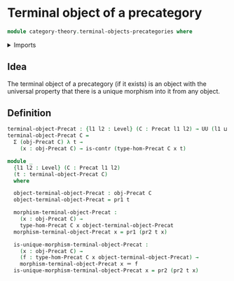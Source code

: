 # Terminal object of a precategory

```agda
module category-theory.terminal-objects-precategories where
```

<details><summary>Imports</summary>

```agda
open import category-theory.precategories

open import foundation.contractible-types
open import foundation.dependent-pair-types
open import foundation.universe-levels

open import foundation-core.identity-types
```

</details>

## Idea

The terminal object of a precategory (if it exists) is an object with the
universal property that there is a unique morphism into it from any object.

## Definition

```agda
terminal-object-Precat : {l1 l2 : Level} (C : Precat l1 l2) → UU (l1 ⊔ l2)
terminal-object-Precat C =
  Σ (obj-Precat C) λ t →
    (x : obj-Precat C) → is-contr (type-hom-Precat C x t)

module _
  {l1 l2 : Level} (C : Precat l1 l2)
  (t : terminal-object-Precat C)
  where

  object-terminal-object-Precat : obj-Precat C
  object-terminal-object-Precat = pr1 t

  morphism-terminal-object-Precat :
    (x : obj-Precat C) →
    type-hom-Precat C x object-terminal-object-Precat
  morphism-terminal-object-Precat x = pr1 (pr2 t x)

  is-unique-morphism-terminal-object-Precat :
    (x : obj-Precat C) →
    (f : type-hom-Precat C x object-terminal-object-Precat) →
    morphism-terminal-object-Precat x ＝ f
  is-unique-morphism-terminal-object-Precat x = pr2 (pr2 t x)
```
